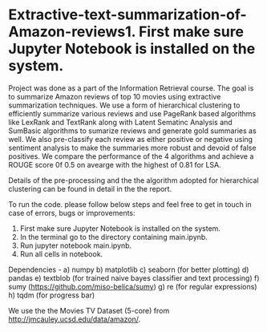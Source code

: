 # Extractive-text-summarization-of-Amazon-reviews1. First make sure Jupyter Notebook is installed on the system.

Project was done as a part of the Information Retrieval course. The goal is to summarize Amazon reviews of top 10 movies using extractive summarization techniques. We use a form of hierarchical clustering to efficiently summarize various reviews and use PageRank based algorithms like LexRank and TextRank along with Latent Sematinc Analysis and SumBasic algorithms to sumarize reviews and generate gold summaries as well. We also pre-classify each review as either positive or negative using sentiment analysis to make the summaries more robust and devoid of false positives. We compare the performance of the 4 algorithms and achieve a ROUGE score 0f 0.5 on avearge with the highest of 0.81 for LSA. 

Details of the pre-processing and the the algorithm adopted for hierarchical clustering can be found in detail in the the report. 

To run the code. please follow below steps and feel free to get in touch in case of errors, bugs or improvements:

1. First make sure Jupyter Notebook is installed on the system.
2. In the terminal go to the directory containing main.ipynb.
3. Run jupyter notebook main.ipynb.
4. Run all cells in notebook.

Dependencies - 
 a) numpy
 b) matplotlib
 c) seaborn (for better plotting)
 d) pandas
 e) textblob (for trained naive bayes classifier and text processing)
 f) sumy (https://github.com/miso-belica/sumy)
 g) re (for regular expressions)
 h) tqdm (for progress bar)

We use the the Movies TV Dataset (5-core) from http://jmcauley.ucsd.edu/data/amazon/.
